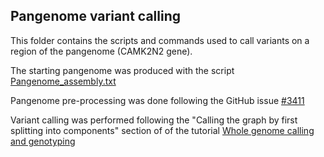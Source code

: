 ## Pangenome variant calling

This folder contains the scripts and commands used to call variants on a region of the pangenome (CAMK2N2 gene).

The starting pangenome was produced with the script [Pangenome_assembly.txt](https://github.com/SwallowGenomics/BarnSwallow/blob/main/Analyses/Pangenome/Pangenome_assembly/Pangenome_assembly.txt) 

Pangenome pre-processing was done following the GitHub issue [#3411](https://github.com/vgteam/vg/issues/3411)

Variant calling was performed following the "Calling the graph by first splitting into components" section of of the tutorial [Whole genome calling and genotyping](https://github.com/vgteam/vg/wiki/Whole-genome-calling-and-genotyping)